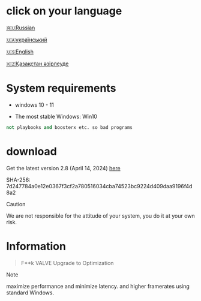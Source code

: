 # click on your language
[🇷🇺Russian](https://github.com/zipmishahl2/CS2-optimization/blob/main/README-ru.md)

[🇺🇦український](https://github.com/zipmishahl2/CS2-optimization/blob/main/README-ua.md)

[🇺🇸English](https://github.com/zipmishahl2/CS2-optimization/blob/main/README-eu.md)

[🇰🇿Қазақстан әзірлеуде](https://github.com/zipmishahl2/CS2-optimization/blob/main/README-kz.md)

# System requirements
- windows 10 - 11

- The most stable Windows: Win10
``` python
not playbooks and boosterx etc. so bad programs
```

# download
Get the latest version 2.8 (April 14, 2024) [here](https://github.com/zipmishahl2/cs2-optimization/releases/latest)

SHA-256:
7d247784a0e12e0367f3cf2a780516034cba74523bc9224d409daa9196f4d8a2

> [!Caution]
> We are not responsible for the attitude of your system, you do it at your own risk.

# Information 

> F**k VALVE Upgrade to Optimization

> [!NOTE]
> maximize performance and minimize latency. and higher framerates using standard Windows.
